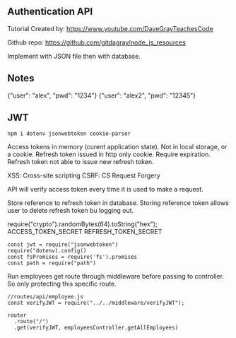 ## Authentication API

Tutorial Created by: https://www.youtube.com/DaveGrayTeachesCode

Github repo: https://github.com/gitdagray/node_js_resources

Implement with JSON file then with database.

## Notes

{"user": "alex", "pwd": "1234"}
{"user": "alex2", "pwd": "12345"}

## JWT

```
npm i dotenv jsonwebtoken cookie-parser
```

Access tokens in memory (curent application state). Not in local storage, or a cookie.
Refresh token issued in http only cookie. Require expiration.
Refresh token not able to issue new refresh token.

XSS: Cross-site scripting
CSRF: CS Request Forgery

API will verify access token every time it is used to make a request.

Store reference to refresh token in database.
Storing reference token allows user to delete refresh token bu logging out.

require("crypto").randomBytes(64).toString("hex");
ACCESS_TOKEN_SECRET
REFRESH_TOKEN_SECRET

```
const jwt = require("jsonwebtoken")
require("dotenv).config()
const fsPromises = require('fs').promises
const path = require("path")
```

Run employees get route through middleware before passing to controller.
So only protecting this specific route.

```
//routes/api/employee.js
const verifyJWT = require("../../middleware/verifyJWT");

router
  .route("/")
  .get(verifyJWT, employeesController.getAllEmployees)
```
